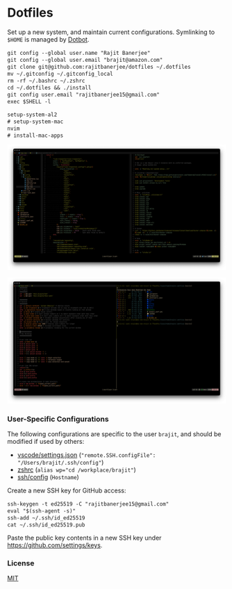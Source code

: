# Dotfiles

Set up a new system, and maintain current configurations. Symlinking to `$HOME` is managed by [Dotbot][dotbot].

```shell
git config --global user.name "Rajit Banerjee"
git config --global user.email "brajit@amazon.com"
git clone git@github.com:rajitbanerjee/dotfiles ~/.dotfiles
mv ~/.gitconfig ~/.gitconfig_local
rm -rf ~/.bashrc ~/.zshrc
cd ~/.dotfiles && ./install
git config user.email "rajitbanerjee15@gmail.com"
exec $SHELL -l
```

```shell
setup-system-al2
# setup-system-mac
nvim
# install-mac-apps
```

![nvim1](./assets/images/nvim1.png)

![nvim2](./assets/images/nvim2.png)

### User-Specific Configurations

The following configurations are specific to the user `brajit`, and should be modified if used by others:

- [vscode/settings.json](./config/vscode/settings.json) (`"remote.SSH.configFile": "/Users/brajit/.ssh/config"`)
- [zshrc](./config/shell/zshrc) (`alias wp="cd /workplace/brajit"`)
- [ssh/config](./config/ssh/config) (`Hostname`)

Create a new SSH key for GitHub access:

```shell
ssh-keygen -t ed25519 -C "rajitbanerjee15@gmail.com"
eval "$(ssh-agent -s)"
ssh-add ~/.ssh/id_ed25519
cat ~/.ssh/id_ed25519.pub
```

Paste the public key contents in a new SSH key under https://github.com/settings/keys.

### License

[MIT][license]

[dotbot]: https://github.com/anishathalye/dotbot
[license]: LICENSE
